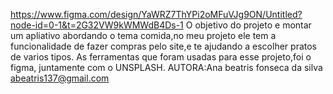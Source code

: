 https://www.figma.com/design/YaWRZ7ThYPi2oMFuVJg9ON/Untitled?node-id=0-1&t=2G32VW9kWMWdB4Ds-1
O objetivo do projeto e montar um apliativo abordando o tema comida,no meu projeto ele tem 
a funcionalidade de fazer compras pelo site,e te ajudando a escolher pratos de varios tipos.
As ferramentas que foram usadas para esse projeto,foi o figma, juntamente com o UNSPLASH.
AUTORA:Ana beatris fonseca da silva 
abeatris137@gmail.com 
